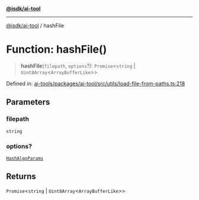 [**@isdk/ai-tool**](../README.md)

***

[@isdk/ai-tool](../globals.md) / hashFile

# Function: hashFile()

> **hashFile**(`filepath`, `options`?): `Promise`\<`string` \| `Uint8Array`\<`ArrayBufferLike`\>\>

Defined in: [ai-tools/packages/ai-tool/src/utils/load-file-from-paths.ts:218](https://github.com/isdk/ai-tool.js/blob/a24331161aecd2d7bbd8dc9f9cd3d984871261cb/src/utils/load-file-from-paths.ts#L218)

## Parameters

### filepath

`string`

### options?

[`HashAlgoParams`](../interfaces/HashAlgoParams.md)

## Returns

`Promise`\<`string` \| `Uint8Array`\<`ArrayBufferLike`\>\>
